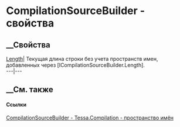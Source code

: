 # CompilationSourceBuilder - свойства
##  __Свойства
[Length](P_Tessa_Compilation_CompilationSourceBuilder_Length.htm)|  Текущая
длина строки без учета пространств имен, добавленных через
[ICompilationSourceBuilder.Length].  
---|---  
## __См. также
#### Ссылки
[CompilationSourceBuilder -
](T_Tessa_Compilation_CompilationSourceBuilder.htm)
[Tessa.Compilation - пространство имён](N_Tessa_Compilation.htm)
